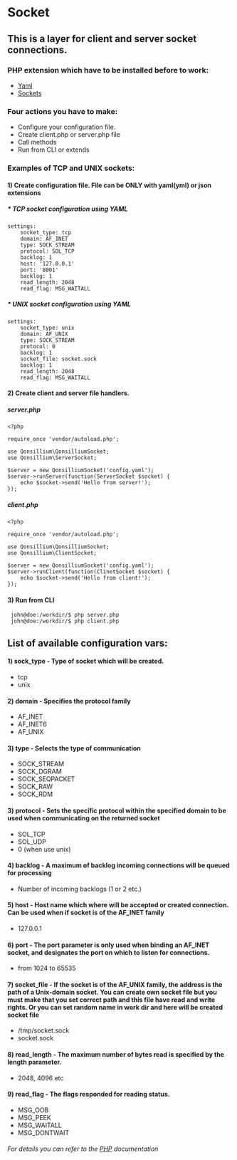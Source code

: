 # Socket

## This is a layer for client and server socket connections.

### PHP extension which have to be installed before to work:
* [Yaml](https://www.php.net/manual/en/book.yaml.php)
* [Sockets](https://www.php.net/manual/en/book.sockets.php)

### Four actions you have to make:
* Configure your configuration file.
* Create client.php or server.php file
* Call methods
* Run from CLI or extends

### Examples of TCP and UNIX sockets:

#### 1) Create configuration file. File can be **ONLY** with yaml(yml) or json extensions

##### * TCP socket configuration using YAML
```
settings:
    socket_type: tcp
    domain: AF_INET
    type: SOCK_STREAM
    protocol: SOL_TCP
    backlog: 1
    host: '127.0.0.1'
    port: '8001'
    backlog: 1
    read_length: 2048
    read_flag: MSG_WAITALL
```

##### * UNIX socket configuration using YAML
```
settings:
    socket_type: unix
    domain: AF_UNIX
    type: SOCK_STREAM
    protocol: 0
    backlog: 1
    socket_file: socket.sock
    backlog: 1
    read_length: 2048
    read_flag: MSG_WAITALL
```

#### 2) Create client and server file handlers.

##### server.php
```
<?php

require_once 'vendor/autoload.php';

use Qonsillium\QonsilliumSocket;
use Qonsillium\ServerSocket;

$server = new QonsilliumSocket('config.yaml');
$server->runServer(function(ServerSocket $socket) {
    echo $socket->send('Hello from server!');
});
```

##### client.php
```
<?php

require_once 'vendor/autoload.php';

use Qonsillium\QonsilliumSocket;
use Qonsillium\ClientSocket;

$server = new QonsilliumSocket('config.yaml');
$server->runClient(function(ClinetSocket $socket) {
    echo $socket->send('Hello from client!');
});
```

#### 3) Run from CLI
```
 john@doe:/workdir/$ php server.php
 john@doe:/workdir/$ php client.php
```

## List of available configuration vars:
#### 1) sock_type - Type of socket which will be created.
* tcp
* unix

#### 2) domain - Specifies the protocol family
* AF_INET
* AF_INET6
* AF_UNIX

#### 3) type - Selects the type of communication
* SOCK_STREAM
* SOCK_DGRAM
* SOCK_SEQPACKET
* SOCK_RAW
* SOCK_RDM

#### 3) protocol - Sets the specific protocol within the specified domain to be used when communicating on the returned socket
* SOL_TCP
* SOL_UDP
* 0 (when use unix)

#### 4) backlog - A maximum of backlog incoming connections will be queued for processing
* Number of incoming backlogs (1 or 2 etc.)

#### 5) host - Host name which where will be accepted or created connection. Can be used when if socket is of the AF_INET family
* 127.0.0.1

#### 6) port - The port parameter is only used when binding an AF_INET socket, and designates the port on which to listen for connections.
* from 1024 to 65535

#### 7) socket_file - If the socket is of the AF_UNIX family, the address is the path of a Unix-domain socket. You can create own socket file but you must make that you set correct path and this file have read and write rights. Or you can set random name in work dir and here will be created socket file
* /tmp/socket.sock
* socket.sock

#### 8) read_length - The maximum number of bytes read is specified by the length parameter.
* 2048, 4096 etc

#### 9) read_flag - The flags responded for reading status.
* MSG_OOB
* MSG_PEEK
* MSG_WAITALL
* MSG_DONTWAIT

###### For details you can refer to the [PHP](https://php.net) documentation

